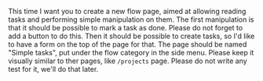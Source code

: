 This time I want you to create a new flow page, aimed at allowing reading tasks and performing simple manipulation on them.
The first manipulation is that it should be possible to mark a task as done. Please do not forget to add a button to do this.
Then it should be possible to create tasks, so I'd like to have a form on the top of the page for that.
The page should be named "Simple tasks", put under the flow category in the side menu.
Please keep it visually similar to ther pages, like `/projects` page.
Please do not write any test for it, we'll do that later.